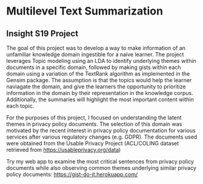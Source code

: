 # Multilevel Text Summarization
## Insight S19 Project
The goal of this project was to develop a way to make information of an unfamiliar knowledge domain ingestible for a naive learner. The project leverages Topic modeling using an LDA to identify underlying themes within documents in a specific domain, followed by making gists within each domain using a variation of the TextRank algorithm as implemented in the Gensim package. The assumption is that the topics would help the learner naviagate the domain, and give the learners the opportunity to prioritize information in the domain by their representation in the knowledge corpus. Additionally, the summaries will highlight the most important content within each topic.

For the purposes of this project, I focused on understanding the latent themes in privacy policy documents. The selection of this domain was motivated by the recent interest in privacy policy documentation for various services after various regulatory changes (e.g. GDPR). The documents used were obtained from the Usable Privacy Project (ACL/COLING dataset retrieved from https://usableprivacy.org/data) 

Try my web app to examine the most critical sentences from privacy policy documents while also observing common themes underlying similar privacy policy documents: https://gist-do-it.herokuapp.com/


